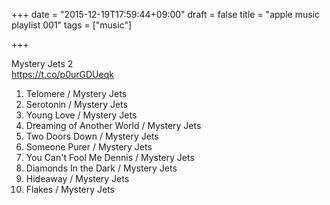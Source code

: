 +++
date = "2015-12-19T17:59:44+09:00"
draft = false
title = "apple music playlist 001"
tags = ["music"]

+++

<!--more-->

Mystery Jets 2  
<https://t.co/p0urGDUeqk>

1. Telomere / Mystery Jets
1. Serotonin / Mystery Jets
1. Young Love / Mystery Jets
1. Dreaming of Another World / Mystery Jets
1. Two Doors Down / Mystery Jets
1. Someone Purer / Mystery Jets
1. You Can't Fool Me Dennis / Mystery Jets
1. Diamonds In the Dark / Mystery Jets
1. Hideaway / Mystery Jets
1. Flakes / Mystery Jets
